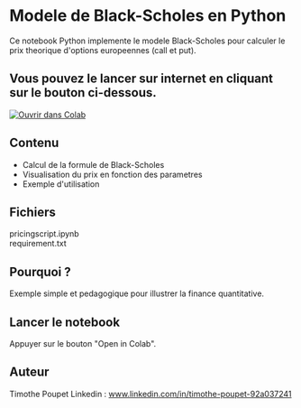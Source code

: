 # Modele de Black-Scholes en Python

Ce notebook Python implemente le modele Black-Scholes pour calculer le prix theorique d'options europeennes (call et put).


## Vous pouvez le lancer sur internet en cliquant sur le bouton ci-dessous.
[![Ouvrir dans Colab](https://colab.research.google.com/assets/colab-badge.svg)](https://colab.research.google.com/github/TimPoupet/pricing-blackscholes/blob/main/pricingscript.ipynb)


## Contenu
- Calcul de la formule de Black-Scholes
- Visualisation du prix en fonction des parametres
- Exemple d'utilisation

## Fichiers
pricingscript.ipynb\
requirement.txt

## Pourquoi ?
Exemple simple et pedagogique pour illustrer la finance quantitative.

## Lancer le notebook
Appuyer sur le bouton "Open in Colab".

## Auteur
Timothe Poupet
Linkedin : www.linkedin.com/in/timothe-poupet-92a037241
